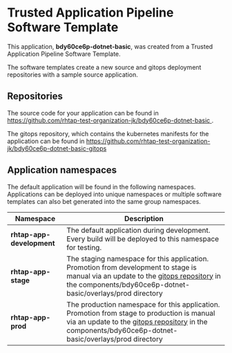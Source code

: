 # Trusted Application Pipeline Software Template

This application, **bdy60ce6p-dotnet-basic**, was created from a Trusted Application Pipeline Software Template.

The software templates create a new source and gitops deployment repositories with a sample source application. 

## Repositories

The source code for your application can be found in [https://github.com/rhtap-test-organization-jk/bdy60ce6p-dotnet-basic ](https://github.com/rhtap-test-organization-jk/bdy60ce6p-dotnet-basic ).
 
The gitops repository, which contains the kubernetes manifests for the application can be found in 
[https://github.com/rhtap-test-organization-jk/bdy60ce6p-dotnet-basic-gitops ](https://github.com/rhtap-test-organization-jk/bdy60ce6p-dotnet-basic-gitops ) 

## Application namespaces 

The default application will be found in the following namespaces. Applications can be deployed into unique namespaces or multiple software templates can also bet generated into the same group namespaces.  

|  Namespace   |  Description   |  
| -------- | -------- |   
| **rhtap-app-development** | The default application during development. Every build will be deployed to this namespace for testing. | 
| **rhtap-app-stage** | The staging namespace for this application. Promotion from development to stage is manual via an update to the [gitops repository](https://github.com/rhtap-test-organization-jk/bdy60ce6p-dotnet-basic-gitops ) in the components/bdy60ce6p-dotnet-basic/overlays/prod directory |  
| **rhtap-app-prod** | The production namespace for this application. Promotion from stage to production is manual via an update to the [gitops repository](https://github.com/rhtap-test-organization-jk/bdy60ce6p-dotnet-basic-gitops ) in the components/bdy60ce6p-dotnet-basic/overlays/prod directory | 